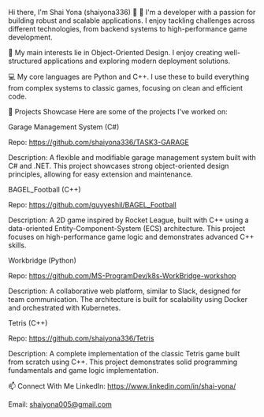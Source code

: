 Hi there, I'm Shai Yona (shaiyona336) 👋
🌱 I'm a developer with a passion for building robust and scalable applications. I enjoy tackling challenges across different technologies, from backend systems to high-performance game development.

🚀 My main interests lie in Object-Oriented Design. I enjoy creating well-structured applications and exploring modern deployment solutions.

💻 My core languages are Python and C++. I use these to build everything from complex systems to classic games, focusing on clean and efficient code.

🔭 Projects Showcase
Here are some of the projects I've worked on:

Garage Management System (C#)

Repo: https://github.com/shaiyona336/TASK3-GARAGE

Description: A flexible and modifiable garage management system built with C# and .NET. This project showcases strong object-oriented design principles, allowing for easy extension and maintenance.

BAGEL_Football (C++)

Repo: https://github.com/guyyeshil/BAGEL_Football

Description: A 2D game inspired by Rocket League, built with C++ using a data-oriented Entity-Component-System (ECS) architecture. This project focuses on high-performance game logic and demonstrates advanced C++ skills.

Workbridge (Python)

Repo: https://github.com/MS-ProgramDev/k8s-WorkBridge-workshop

Description: A collaborative web platform, similar to Slack, designed for team communication. The architecture is built for scalability using Docker and orchestrated with Kubernetes.

Tetris (C++)

Repo: https://github.com/shaiyona336/Tetris

Description: A complete implementation of the classic Tetris game built from scratch using C++. This project demonstrates solid programming fundamentals and game logic implementation.

📫 Connect With Me
LinkedIn: https://www.linkedin.com/in/shai-yona/

Email: shaiyona005@gmail.com
